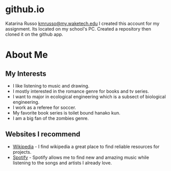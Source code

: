 # github.io
Katarina Russo kmrusso@my.waketech.edu
I created this account for my assignment.
Its located on my school's PC.
Created a repository then cloned it on the github app.

# About Me
## My Interests
- I like listening to music and drawing. 
- I mostly interested in the romance genre for books and tv series. 
- I want to major in ecological engineering which is a subsect of biological engineering.
- I work as a referee for soccer.
- My favorite book series is toilet bound hanako kun.
- I am a big fan of the zombies genre. 
## Websites I recommend
- [Wikipedia](https://www.wikipedia.org) - I find wikipedia a great place to find reliable resources for projects.
- [Spotify](https://open.spotify.com) - Spotify allows me to find new and amazing music while listening to the songs and artists I already love.
